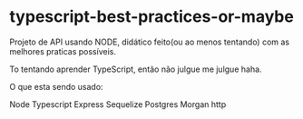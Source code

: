 # typescript-best-practices-or-maybe
Projeto de API usando NODE, didático feito(ou ao menos tentando) com as melhores praticas possíveis.

To tentando aprender TypeScript, então não julgue me julgue haha.

O que esta sendo usado:

Node
Typescript
Express
Sequelize
Postgres
Morgan
http
